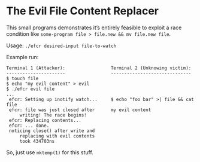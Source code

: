 The Evil File Content Replacer
==============================

This small programs demonstrates it’s entirely feasible to exploit
a race condition like `some-program file > file.new && mv file.new file`.

Usage: `./efcr desired-input file-to-watch`

Example run:

    Terminal 1 (Attacker):                 Terminal 2 (Unknowing victim):
    ----------------------                 ------------------------------
    $ touch file
    $ echo "my evil content" > evil
    $ ./efcr evil file
    ...
     efcr: Setting up inotify watch...     $ echo "foo bar" >| file && cat file
     efcr: file was just closed after      my evil content
         writing! The race begins!
     efcr: Replacing contents...
     efcr: ... done.
     noticing close() after write and
         replacing with evil contents
         took 434703ns

So, just use `mktemp(1)` for this stuff.
